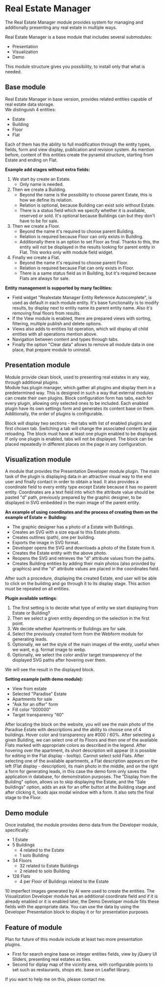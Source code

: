 <h1>Real Estate Manager</h1>

<p>
  The Real Estate Manager module provides system for managing and additionally 
  presenting any real estate in multiple ways.
</p>
<p>
  Real Estate Manager is a base module that includes several submodules:
  <ul>
    <li>Presentation</li>
    <li>Visualization</li>
    <li>Demo</li>
  </ul>
  This module structure gives you possibility, to install only that what is
  needed.
</p>
<h2>Base module</h2>
<p>
  Real Estate Manager in base version, provides related entities capable of
  real estate data storage.</br>
  We distinguish 4 entities:
  <ul>
    <li>Estate</li>
    <li>Building</li>
    <li>Floor</li>
    <li>Flat</li>
  </ul>
  Each of them has the ability to full modification through the entity types,
  fields, form and view display, publication and revision system. As mention
  before, content of this entities create the pyramid structure, starting from
  Estate and ending on Flat.
</p>
<p>
  <b>Example add stages without extra fields:</b>
  <ol>
    <li>
      We start by create an Estate.
      <ul>
        <li>Only name is needed.</li>
      </ul>
    </li>
    <li>
      Then we create a Building. 
      <ul>
        <li>
          Beyond the name is the possibility to choose
          parent Estate, this is how we define its relation.
        </li> 
        <li>
          Relation is optional, because Building can exist solo without Estate.
        </li>
        <li>
          There is a status field which we specify whether it is available,
          reserved or sold. It's optional because Buildings can but they don't
          have to be for sale.
        </li>
      </ul>
    </li>
    <li>
      Then we create a Floor.
      <ul>
        <li>
          Beyond the name it's required to choose parent Building.
        </li>
        <li>
          Relation is required because Floor can only exists in Building.
        </li>
        <li>
          Additionally there is an option to set Floor as final. Thanks to this,
          the entity will not be displayed in the results looking for parent
          entity in Flat. This works only with module field widget.
        </li>
      </ul>
    </li>
    <li>
      Finally we create a Flat.
      <ul>
        <li>
          Beyond the name it's required to choose parent Floor.
        </li>
        <li>
          Relation is required because Flat can only exists in Floor.
        </li>
        <li>
          There is a same status field as in Building, but it's required because
          Flats are always for sale.
        </li>
      </ul>
    </li>
  </ol>
</p>
<p>
  <b>Entity management is supported by many facilities:</b>
  <ul>
    <li>
      Field widget "Realestate Manager Entity Reference Autocomplete", is used
      as default in each module entity. It's base functionality is to modify
      results, by display next to entity name its parent entity name. Also it's
      removing final floors from results.
    </li>
    <li>
      If the View module is enabled, there are prepared views with sorting,
      filtering, multiple publish and delete options.
    </li>
    <li>
      Views also adds to entities list operation, which will display all child
      entities with all operations mention above.
    </li>
    <li>
      Navigation between content and types through tabs.
    </li>
    <li>
      Finally the option "Clear data" allows to remove all module data in one
      place, that prepare module to uninstall. 
    </li>
  </ul>
</p>
<h2>Presentation module</h2>
<p>
  Module provide clean block, used to presenting real estates in any way,
  through additional plugins. </br>
  Module has plugin manager, which gather all plugins and display them in a
  predetermined way. This is designed in such a way that external modules can
  create their own plugins. Block configuration form has tabs, each for every
  plugin, allowing only selected ones to be included. Each enabled plugin have
  its own settings form and generates its content base on them. Additionally,
  the order of plugins is configurable.
</p>
<p>
  Block will display two sections - the tabs with list of enabled plugins and
  first chosen tab. Switching a tab will change the associated content by
  ajax reloading. The block must have at least one plugin enabled to be
  displayed. If only one plugin is enabled, tabs will not be displayed. The
  block can be placed repeatedly in different places on the page in any
  configuration.
</p>
<h2>Visualization module</h2>
<p>
  A module that provides the Presentation Developer module plugin. The main task
  of the plugin is displaying data in an attractive visual way to the end user
  and finally contact in order to obtain a lead. It also provides a coordinate
  field to every entity type except Estate because it has no parent entity.
  Coordinates are a text field into which the attribute value should be pasted 
  "d" path, previously prepared by the graphic designer, to be displayed in SVG
  embedded in the main image of the parent entity.
</p>
<p>
  <b>An example of using coordinates and the process of creating them on the
  example of Estate <- Building:</b>
  <ul>
    <li>
      The graphic designer has a photo of a Estate with Buildings.
    </li>
    <li>
      Creates an SVG with a size equal to this Estate photo.
    </li>
    <li>
      Creates outlines (path), one per building.
    </li>
    <li>
      Exports the image in SVG format.
    </li>
    <li>
      Developer opens the SVG and downloads a photo of the Estate from it.
    </li>
    <li>
      Creates the Estate entity with the above photo.
    </li>
    <li>
      Reopens the SVG and retrieves the "d" attribute values from the paths.
    </li>
    <li>
      Creates Building entities by adding their main photos (also provided by
      graphics) and the "d" attribute values are placed in the coordinates field.
    </li>
  </ul>
</p>
<p>
  After such a procedure, displaying the created Estate, end user will be able
  to click on the building and go through it to its display stage. This action
  must be repeated on all entities.
</p>
<p>
  <b>Plugin available settings</b>:
  <ol>
    <li>
      The first setting is to decide what type of entity we start displaying from
      Estate or Building?
    </li>
    <li>
      Then we select a given entity depending on the selection in the first point.
    </li>
    <li>
      We decide whether Apartments or Buildings are for sale.
    </li>
    <li>
      Select the previously created form from the Webform module for generating
      leads.
    </li>
    <li>
      Optionally, we set the style of the main images of the entity, useful when
      we want, e.g. format image to webp.
    </li>
    <li>
      Optionally, we select the color and/or target transparency of the displayed
      SVG paths after hovering over them.
    </li>
  </ol>
</p>
<p>
  We will see the result in the displayed block.
</p>
<p>
  <b>Setting example (with demo module):</b>
  <ul>
    <li>
      View from estate
    </li>
    <li>
      Selected "Paradise" Estate
    </li>
    <li>
      Apartments for sale
    </li>
    <li>
      "Ask for an offer" form
    </li>
    <li>
      Fill color "000000"
    </li>
    <li>
      Target transparency "60"
    </li>
  </ul>
</p>
<p>
  After locating the block on the website, you will see the main photo of the
  Paradise Estate with descriptions and the ability to choose one of 4
  buildings. Hover color and transparency are #000 / 60%. After selecting a
  given Building, we can select one of its Floors and then one of the available
  Flats marked with appropriate colors as described in the legend. After
  hovering over the apartment, its short description will appear (it is possible
  for editing in the Flat display - tooltip). Cannot select sold Flats. After
  selecting one of the available apartments, a Flat description appears on the
  left (Flat display - description), its main photo in the middle, and on the
  right a form for generating leads, in this case the demo form only saves the
  application in database, for demonstration purposes. The "Display from the
  Building" option, allows us to skip displaying the Estate, and the "Sale
  buildings" option, adds an ask for an offer button at the Building stage and
  after clicking it, loads ajax modal window with a form. It also sets the final
  stage to the Floor.
</p>
<h2>Demo module</h2>
<p>
  Once installed, the module provides demo data from the Developer module,
  specifically:
  <ul>
    <li>
     1 Estate
    </li>
    <li>
      5 Buildings
      <ul>
        <li>
          4 related to the Estate
        </li>
        <li>
          1 solo Building
        </li>
      </ul>
    </li>
    <li>
      34 Floors
      <ul>
        <li>
          32 related to Estate Buildings
        </li>
        <li>
          2 related to solo Building
        </li>
      </ul>
    </li>
    <li>
      128 Flats
      <ul>
        <li>
          4 per Floor of Buildings related to the Estate
        </li>
      </ul>
    </li>
  </ul>
  <p>
    10 imperfect images generated by AI were used to create the entities. The
    Visualization Developer module has an additional coordinate field and if it
    is already enabled or it is enabled later, the Demo Developer module fills
    these fields with the appropriate data. You can use the data by using the
    Developer Presentation block to display it or for presentation purposes.
  </p>
</p>
<h2>Feature of module</h2>
<p>
  Plan for future of this module include at least two more presentation plugins.
  <ul>
    <li>
      First for search engine base on integer entities fields, view by jQuery UI
      Sliders, presenting real estates as tiles.
    </li>
    <li>
      Second for diplay map of the vicinity area, with configurable points to
      set such as restaurants, shops etc. base on Leaflet library.
    </li>
  </ul>
  If you want to help me on this, please contact me.
<p>
